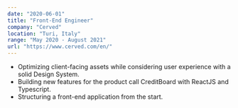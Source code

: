 ```yaml
---
date: "2020-06-01"
title: "Front-End Engineer"
company: "Cerved"
location: "Turi, Italy"
range: "May 2020 - August 2021"
url: "https://www.cerved.com/en/"
---
```


- Optimizing client-facing assets while considering user experience with a
  solid Design System.
- Building new features for the product call CreditBoard with ReactJS and Typescript.
- Structuring a front-end application from the start.
